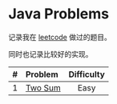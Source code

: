 # Java Problems

记录我在 [leetcode](https://leetcode.com/problemset/all/) 做过的题目。

同时也记录比较好的实现。
	
| \# | Problem       | Difficulty  | 
|:-------:|:--------------|:------:|
|1|[Two Sum](/src/main/java/com/jelly/code/leetcode/TwoSumSolution.java)|Easy|